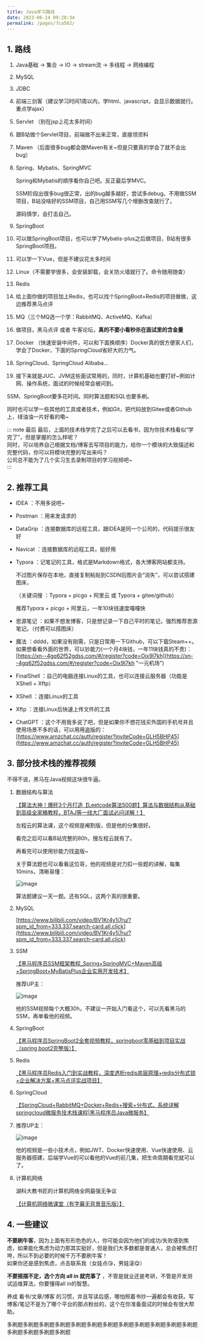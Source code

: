 ```yaml
---
title: Java学习路线
date: 2023-06-14 09:28:34
permalink: /pages/7ca562/
---
```


## 1. 路线

1. Java基础 -> 集合 -> IO -> stream流 -> 多线程 -> 网络编程

2. MySQL

3. JDBC

4. 前端三剑客（建议学习时间1周以内，学html、javascript，会显示数据就行。重点学ajax）

5. Servlet （别在jsp上花太多时间）

6. 跟B站做个Servlet项目，前端做不出来正常，直接领资料

7. Maven （后面很多bug都会跟Maven有关~但是只要真的学会了就不会出bug）

8. Spring、Mybatis、SpringMVC

   Spring和Mybatis的顺序看你自己吧。反正最后学MVC。

   SSM阶段出很多bug很正常，出的bug越多越好，尝试多debug。不用做SSM项目，B站没啥好的SSM项目，自己用SSM写几个增删改查就行了。

   源码慎学，会打击自己。

9. SpringBoot

10. 可以做SpringBoot项目，也可以学了Mybatis-plus之后做项目，B站有很多SpringBoot项目。

11. 可以学一下Vue，但是不建议花太多时间

12. Linux（不需要学很多，会安装卸载，会关防火墙就行了。命令随用随查）

13. Redis

14. 给上面你做的项目加上Redis，也可以找个SpringBoot+Redis的项目做做，这边推荐黑马点评

15. MQ（三个MQ选一个学：RabbitMQ、ActiveMQ、Kafka）

16. 做项目，黑马点评 或者 牛客论坛，**真的不要小看秒杀在面试里的含金量**

17. Docker （快速安装中间件，可以和下面换顺序）Docker真的很方便家人们，学会了Docker，下面的SpringCloud省好大的力气。

18. SpringCloud、SpringCloud Alibaba...

19. 接下来就是JUC、JVM这些面试常用的，同时，计算机基础也要打好~例如计网、操作系统，面试的时候经常会被问到。

SSM、SpringBoot要多花时间。同时算法题和SQL也要多刷。

同时也可以学一些其他的工具或者技术，例如Git，把代码放到Gitee或者Github上，绿油油一片好看的嘞~


::: note 最后
最后，上面的技术栈学完了之后可以去看书，因为你技术栈看似“学完了”，但是掌握的怎么样呢？  
同时，可以培养自己根据文档/博客去写项目的能力，给你一个模块的大致描述和完整代码，你可以将模块完整的写出来吗？  
公司总不能为了几个实习生去录制项目的学习视频吧~  
:::



## 2. 推荐工具

* IDEA ：不用多说吧~

* Postman ：用来发请求的

* DataGrip ：连接数据库的远程工具，跟IDEA是同一个公司的，代码提示很友好

* Navicat ：连接数据库的远程工具，挺好用

* Typora ：记笔记的工具，格式是Markdown格式，各大博客网站都支持。

  不过图片保存在本地，直接复制粘贴到CSDN后图片会“消失”，可以尝试搭建图床，

  （关键词搜 ：Typora + picgo + 阿里云 或 Typora + gitee/github）

  推荐Typora + picgo + 阿里云，一年10块钱速度嘎嘎快

* 思源笔记 ：如果不想发博客，只是想记录一下自己平时的笔记，强烈推荐思源笔记。（付费可以搭图床）

* 魔法 ：dddd，如果没有刚需，只是日常用一下Github，可以下载Steam++。如果想看看外面的世界，可以钞能力(一个月4块钱，一年11块钱真的不贵)：[https://xn--4gq62f52gdss.com/#/register?code=Oix9l7kh](https://xn--4gq62f52gdss.com/#/register?code=Oix9l7kh "一元机场")

* FinalShell ：自己的电脑连接Linux的工具，也可以连接云服务器（功能是XShell + Xftp）

* XShell ：连接Linux的工具

* Xftp ：连接Linux后快速上传文件的工具

* ChatGPT ：这个不用我多说了吧，但是如果你不想花钱买外国的手机号并且使用场景不多的话，可以用用盗版的：[https://www.amzchat.cc/auth/register?inviteCode=GLH5BHP45](https://www.amzchat.cc/auth/register?inviteCode=GLH5BHP45)

## 3. 部分技术栈的推荐视频

不得不说，黑马在Java视频这块很牛逼。

1. 数据结构与算法

   [【算法大神！爆肝3个月打造【Leetcode算法500题】算法与数据结构从基础到高级全家桶教程，BTAJ等一线大厂面试必问详解！】]( https://www.bilibili.com/video/BV1Y3411J7J1/?share_source=copy_web&vd_source=1d9935400799240a10a2036e25bfe04e)

   左程云的算法课，这个视频是阉割版，但是他的分集很好。

   看完之后可以看B站完整的80h，搜左程云就有了。

   再看完可以使用钞能力找盗版~

   关于算法题也可以看看这位哥，他的视频是对力扣一些题的讲解，每集10mins，清晰易懂：

   ![image](https://typorehwf.oss-cn-chengdu.aliyuncs.com/image-20230602113855-ukcx5t2.png)

   算法题建议一天一题。还有SQL，这两个真的很重要。

2. MySQL

   [https://www.bilibili.com/video/BV1Kr4y1i7ru/?spm_id_from=333.337.search-card.all.click](https://www.bilibili.com/video/BV1Kr4y1i7ru/?spm_id_from=333.337.search-card.all.click)

3. SSM

   [【黑马程序员SSM框架教程_Spring+SpringMVC+Maven高级+SpringBoot+MyBatisPlus企业实用开发技术】]( https://www.bilibili.com/video/BV1Fi4y1S7ix/?share_source=copy_web&vd_source=1d9935400799240a10a2036e25bfe04e)

   推荐UP主：

   ![image](https://typorehwf.oss-cn-chengdu.aliyuncs.com/image-20230602112633-hrow070.png)

   他的SSM视频每个大概30h，不建议一开始入门看这个，可以先看黑马的SSM，再单看他的视频。

4. SpringBoot

   [【黑马程序员SpringBoot2全套视频教程，springboot零基础到项目实战（spring boot2完整版）】]( https://www.bilibili.com/video/BV15b4y1a7yG/?share_source=copy_web&vd_source=1d9935400799240a10a2036e25bfe04e)

5. Redis

   [【黑马程序员Redis入门到实战教程，深度透析redis底层原理+redis分布式锁+企业解决方案+黑马点评实战项目】]( https://www.bilibili.com/video/BV1cr4y1671t/?share_source=copy_web&vd_source=1d9935400799240a10a2036e25bfe04e)

6. SpringCloud

   [【SpringCloud+RabbitMQ+Docker+Redis+搜索+分布式，系统详解springcloud微服务技术栈课程|黑马程序员Java微服务】]( https://www.bilibili.com/video/BV1LQ4y127n4/?share_source=copy_web&vd_source=1d9935400799240a10a2036e25bfe04e)

7. 推荐UP主：

   ![image](https://typorehwf.oss-cn-chengdu.aliyuncs.com/image-20230602113407-zam3v1n.png)

   他的视频是一些小技术点，例如JWT、Docker快速使用、Vue快速使用、云服务器搭建，后端学Vue的可以看他的Vue的前几集，把生命周期看完就可以了。

8. 计算机网络

   湖科大教书匠的计算机网络全网最强无争议

   [【计算机网络微课堂（有字幕无背景音乐版）】]( https://www.bilibili.com/video/BV1c4411d7jb/?share_source=copy_web&vd_source=1d9935400799240a10a2036e25bfe04e)

## 4. 一些建议

**不要刷牛客**，因为上面有形形色色的人，你可能会因为他们的成功/失败感到焦虑，如果能化焦虑为动力那其实挺好，但是我们大多数都是普通人，总会被焦虑打垮，所以不到必要的时候千万不要刷牛客！  
如果你还是感到焦虑，点击联系我（女娃点😘，男娃滚😋）  

**不要摇摆不定，选个方向 all in 就完事了** ，不管是就业还是考研，不管是开发测试运维算法，你要懂得all in的智慧。  

养成 看书/文章/博客 的习惯，并且写读后感，哪怕照着书抄一遍都会有收获。写博客/笔记不是为了哪个平台的那点粉丝的，这个在你准备面试的时候会有很大帮助。  

多刷题多刷题多刷题多刷题多刷题多刷题多刷题多刷题多刷题多刷题多刷题多刷题多刷题多刷题多刷题多刷题    

